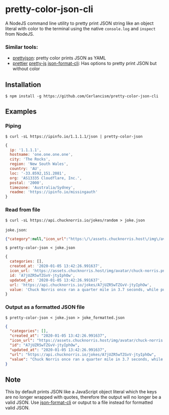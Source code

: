 # pretty-color-json-cli

A NodeJS command line utility to pretty print JSON string like an object literal with color to the terminal using the native `console.log` and `inspect` from NodeJS.

### Similar tools:  

- [prettyjson](https://www.npmjs.com/package/prettyjson): pretty color prints JSON as YAML
- [prettier](https://www.npmjs.com/package/prettier) [pretty-js](https://www.npmjs.com/package/pretty-js) [json-format-cli](https://www.npmjs.com/package/json-format-cli): Has options to pretty print JSON but without color

## Installation
`$ npm install -g https://github.com/Cerlancism/pretty-color-json-cli`

## Examples

### Piping
`$ curl -sL https://ipinfo.io/1.1.1.1/json | pretty-color-json`

```js
{
  ip: '1.1.1.1',
  hostname: 'one.one.one.one',
  city: 'The Rocks',
  region: 'New South Wales',
  country: 'AU',
  loc: '-33.8592,151.2081',
  org: 'AS13335 Cloudflare, Inc.',
  postal: '2000',
  timezone: 'Australia/Sydney',
  readme: 'https://ipinfo.io/missingauth'
}
```

### Read from file
`$ curl -sL https://api.chucknorris.io/jokes/random > joke.json` 

`joke.json`: 
```json
{"category":null,"icon_url":"https:\/\/assets.chucknorris.host\/img\/avatar\/chuck-norris.png","id":"zvno1ZJIQfetnTX5ye8TwQ","url":"https:\/\/api.chucknorris.io\/jokes\/zvno1ZJIQfetnTX5ye8TwQ","value":"The Old Spice Man aspires to smell like Chuck Norris"}
```  

`$ pretty-color-json < joke.json`

```js
{
  categories: [],
  created_at: '2020-01-05 13:42:26.991637',
  icon_url: 'https://assets.chucknorris.host/img/avatar/chuck-norris.png',
  id: 'A7jUZR5wTZGvV-jtyIphOw',
  updated_at: '2020-01-05 13:42:26.991637',
  url: 'https://api.chucknorris.io/jokes/A7jUZR5wTZGvV-jtyIphOw',
  value: 'Chuck Norris once ran a quarter mile in 3.7 seconds, while pulling an 18-wheeler in wet cement.'
}
```

### Output as a formatted JSON file
`$ pretty-color-json < joke.json > joke_formatted.json`

```json
{
  "categories": [],
  "created_at": "2020-01-05 13:42:26.991637",
  "icon_url": "https://assets.chucknorris.host/img/avatar/chuck-norris.png",
  "id": "A7jUZR5wTZGvV-jtyIphOw",
  "updated_at": "2020-01-05 13:42:26.991637",
  "url": "https://api.chucknorris.io/jokes/A7jUZR5wTZGvV-jtyIphOw",
  "value": "Chuck Norris once ran a quarter mile in 3.7 seconds, while pulling an 18-wheeler in wet cement."
}
```

## Note
This by default prints JSON like a JavaScript object literal which the keys are no longer wrapped with quotes, therefore the output will no longer be a valid JSON. Use [json-format-cli](https://www.npmjs.com/package/json-format-cli) or output to a file instead for formatted valid JSON.
